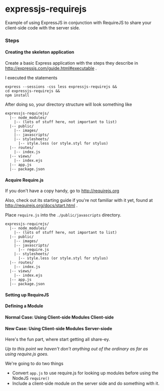 expressjs-requirejs
===================

Example of using ExpressJS in conjunction with RequireJS to share your client-side code with the server side.

### Steps ###


#### Creating the skeleton application ####
Create a basic Express application with the steps they describe in http://expressjs.com/guide.html#executable .

I executed the statements 
```
express --sessions -css less expressjs-requirejs &&
cd expressjs-requirejs &&
npm install
```

After doing so, your directory structure will look something like
```
expressjs-requirejs/
  |-- node_modules/
    |-- (lots of stuff here, not important to list)
  |-- public/
    |-- images/
    |-- javascripts/
    |-- stylesheets/
      |-- style.less (or style.styl for stylus)
  |-- routes/
    |-- index.js
  |-- views/
    |-- index.ejs
  |-- app.js
  |-- package.json
```

#### Acquire Require.js ####

If you don't have a copy handy, go to http://requirejs.org

Also, check out its starting guide if you're not familiar with it yet, found at http://requirejs.org/docs/start.html .

Place `require.js` into the `./public/javascripts` directory. 
```
expressjs-requirejs/
  |-- node_modules/
    |-- (lots of stuff here, not important to list)
  |-- public/
    |-- images/
    |-- javascripts/
      |-- require.js
    |-- stylesheets/
      |-- style.less (or style.styl for stylus)
  |-- routes/
    |-- index.js
  |-- views/
    |-- index.ejs
  |-- app.js
  |-- package.json
```


#### Setting up RequireJS ####

#### Defining a Module ####

#### Normal Case: Using Client-side Modules Client-side ####

#### New Case: Using Client-side Modules Server-siode ####

Here's the fun part, where start getting all share-ey.

*Up to this point we haven't don't anything out of the ordinary as far as using require.js goes.*

We're going to do two things
* Convert `app.js` to use require.js for looking up modules before using the NodeJS `require()`
* Include a client-side module on the server side and do something with it.



